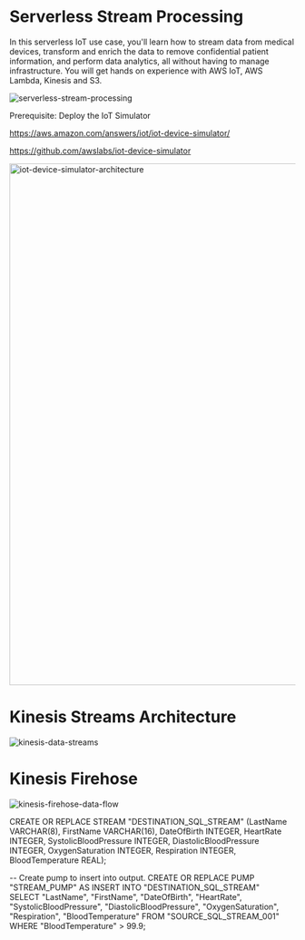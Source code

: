 # Serverless Stream Processing
In this serverless IoT use case, you'll learn how to stream data from medical devices, transform and enrich the data to remove confidential patient information, and perform data analytics, all without having to manage infrastructure. You will get hands on experience with AWS IoT, AWS Lambda, Kinesis and S3.

![serverless-stream-processing](https://user-images.githubusercontent.com/37228603/48972002-ad5f7c00-efe7-11e8-96e1-9c1149ed8e1b.png)

Prerequisite: Deploy the IoT Simulator

  https://aws.amazon.com/answers/iot/iot-device-simulator/
  

  https://github.com/awslabs/iot-device-simulator
  
  <img width="920" alt="iot-device-simulator-architecture" src="https://user-images.githubusercontent.com/37228603/48860846-a5a19c80-ed87-11e8-9bae-f2a19f0c7fc1.png">
  


# Kinesis Streams Architecture



![kinesis-data-streams](https://user-images.githubusercontent.com/37228603/48951352-dd355380-ef03-11e8-8b13-a44d20746fd5.png)





# Kinesis Firehose

![kinesis-firehose-data-flow](https://user-images.githubusercontent.com/37228603/48960176-4632c080-ef30-11e8-988e-355b6b2f663a.png)



CREATE OR REPLACE STREAM "DESTINATION_SQL_STREAM" 
  (LastName VARCHAR(8), FirstName VARCHAR(16), DateOfBirth INTEGER, HeartRate INTEGER, SystolicBloodPressure INTEGER, DiastolicBloodPressure INTEGER, OxygenSaturation INTEGER, Respiration INTEGER, BloodTemperature REAL);
 
-- Create pump to insert into output. 
CREATE OR REPLACE PUMP "STREAM_PUMP" AS 
   INSERT INTO "DESTINATION_SQL_STREAM"  
      SELECT "LastName", "FirstName", "DateOfBirth", "HeartRate", "SystolicBloodPressure", "DiastolicBloodPressure", "OxygenSaturation", "Respiration", "BloodTemperature"
      FROM "SOURCE_SQL_STREAM_001"
      WHERE "BloodTemperature" > 99.9;
